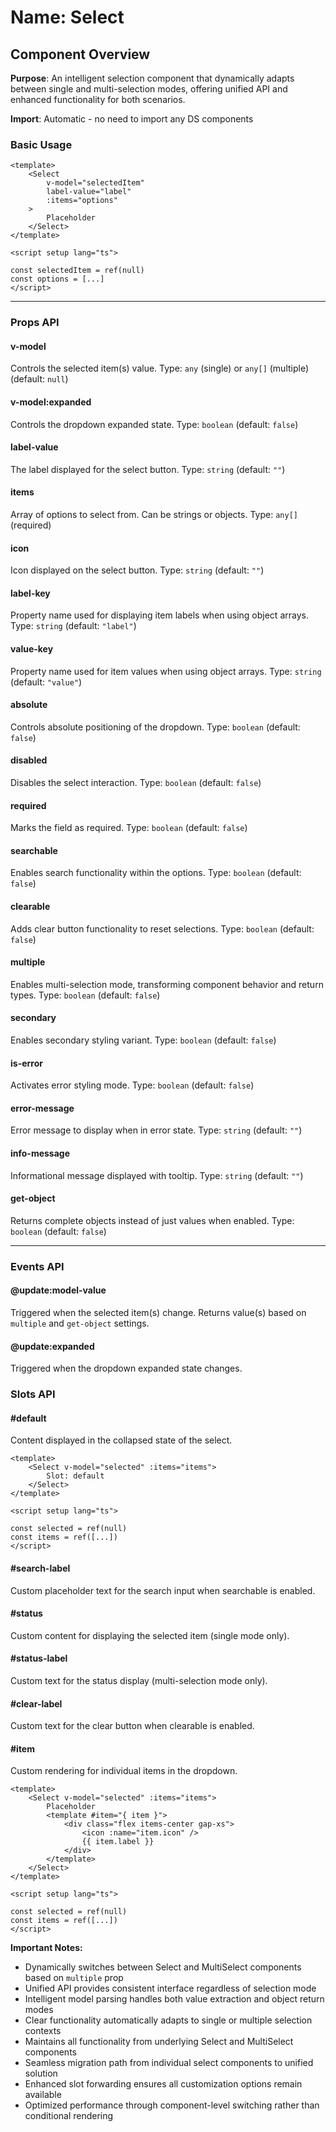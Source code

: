 # Name: Select
## Component Overview

**Purpose**: An intelligent selection component that dynamically adapts between single and multi-selection modes, offering unified API and enhanced functionality for both scenarios.

**Import**: Automatic - no need to import any DS components

### Basic Usage

```vue
<template>
    <Select 
        v-model="selectedItem"
        label-value="label"
        :items="options"
    >
        Placeholder
    </Select>
</template>

<script setup lang="ts">

const selectedItem = ref(null)
const options = [...]
</script>
```

---

### Props API

#### v-model
Controls the selected item(s) value. Type: `any` (single) or `any[]` (multiple) (default: `null`)

#### v-model:expanded
Controls the dropdown expanded state. Type: `boolean` (default: `false`)

#### label-value
The label displayed for the select button. Type: `string` (default: `""`)

#### items
Array of options to select from. Can be strings or objects. Type: `any[]` (required)

#### icon
Icon displayed on the select button. Type: `string` (default: `""`)

#### label-key
Property name used for displaying item labels when using object arrays. Type: `string` (default: `"label"`)

#### value-key
Property name used for item values when using object arrays. Type: `string` (default: `"value"`)

#### absolute
Controls absolute positioning of the dropdown. Type: `boolean` (default: `false`)

#### disabled
Disables the select interaction. Type: `boolean` (default: `false`)

#### required
Marks the field as required. Type: `boolean` (default: `false`)

#### searchable
Enables search functionality within the options. Type: `boolean` (default: `false`)

#### clearable
Adds clear button functionality to reset selections. Type: `boolean` (default: `false`)

#### multiple
Enables multi-selection mode, transforming component behavior and return types. Type: `boolean` (default: `false`)

#### secondary
Enables secondary styling variant. Type: `boolean` (default: `false`)

#### is-error
Activates error styling mode. Type: `boolean` (default: `false`)

#### error-message
Error message to display when in error state. Type: `string` (default: `""`)

#### info-message
Informational message displayed with tooltip. Type: `string` (default: `""`)

#### get-object
Returns complete objects instead of just values when enabled. Type: `boolean` (default: `false`)

---

### Events API

#### @update:model-value
Triggered when the selected item(s) change. Returns value(s) based on `multiple` and `get-object` settings.

#### @update:expanded
Triggered when the dropdown expanded state changes.

### Slots API

#### #default
Content displayed in the collapsed state of the select.

```vue
<template>
    <Select v-model="selected" :items="items">
        Slot: default
    </Select>
</template>

<script setup lang="ts">

const selected = ref(null)
const items = ref([...])
</script>
```

#### #search-label
Custom placeholder text for the search input when searchable is enabled.

#### #status
Custom content for displaying the selected item (single mode only).

#### #status-label
Custom text for the status display (multi-selection mode only).

#### #clear-label
Custom text for the clear button when clearable is enabled.

#### #item
Custom rendering for individual items in the dropdown.

```vue
<template>
    <Select v-model="selected" :items="items">
        Placeholder
        <template #item="{ item }">
            <div class="flex items-center gap-xs">
                <icon :name="item.icon" />
                {{ item.label }}
            </div>
        </template>
    </Select>
</template>

<script setup lang="ts">

const selected = ref(null)
const items = ref([...])
</script>
```

**Important Notes:**
- Dynamically switches between Select and MultiSelect components based on `multiple` prop
- Unified API provides consistent interface regardless of selection mode
- Intelligent model parsing handles both value extraction and object return modes
- Clear functionality automatically adapts to single or multiple selection contexts
- Maintains all functionality from underlying Select and MultiSelect components
- Seamless migration path from individual select components to unified solution
- Enhanced slot forwarding ensures all customization options remain available
- Optimized performance through component-level switching rather than conditional rendering